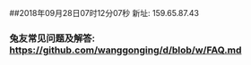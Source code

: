 ##2018年09月28日07时12分07秒 新址: 159.65.87.43
### 兔友常见问题及解答: https://github.com/wanggonging/d/blob/w/FAQ.md

